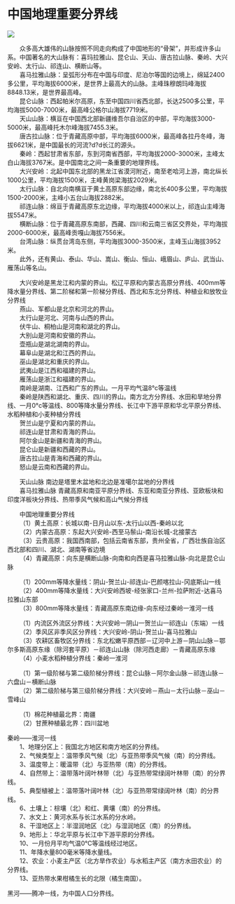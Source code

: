 # 中国地理重要分界线  
  
![](https://cdn.jsdelivr.net/gh/szqq0512/Pic/img/202201212025820.png)  
  
&emsp;&emsp;众多高大雄伟的山脉按照不同走向构成了中国地形的“骨架”，并形成许多山系。中国著名的大山脉有：喜玛拉雅山、昆仑山、天山、唐古拉山脉、秦岭、大兴安岭、太行山、祁连山、横断山等。  
&emsp;&emsp;喜马拉雅山脉：呈弧形分布在中国与印度、尼泊尔等国的边境上，绵延2400多公里，平均海拔6000米，是世界上最高大的山脉。主峰珠穆朗玛峰海拔8848.13米，是世界最高峰。  
&emsp;&emsp;昆仑山脉：西起帕米尔高原，东至中国四川省西北部，长达2500多公里，平均海拔5000-7000米，最高峰公格尔山海拔7719米。  
&emsp;&emsp;天山山脉：横亘在中国西北部新疆维吾尔自治区的中部，平均海拔3000-5000米，最高峰托木尔峰海拔7455.3米。  
&emsp;&emsp;唐古拉山脉：位于青藏高原中部，平均海拔6000米，最高峰各拉丹冬峰，海拔6621米，是中国最长的河流?d?d长江的源头。  
&emsp;&emsp;秦岭：西起甘肃省东部，东到河南省西部，平均海拔2000-3000米，主峰太白山海拔3767米。是中国南北之间一条重要的地理界线。  
&emsp;&emsp;大兴安岭：北起中国东北部的黑龙江省漠河附近，南至老哈河上游，南北纵长1000公里，平均海拔1500米，主峰黄岗梁海拔2029米。  
&emsp;&emsp;太行山脉：自北向南横亘于黄土高原东部边缘，南北长400多公里，平均海拔1500-2000米，主峰小五台山海拔2882米。  
&emsp;&emsp;祁连山脉：绵亘于青藏高原东北边缘，平均海拔4000米以上，祁连山主峰海拔5547米。  
&emsp;&emsp;横断山脉：位于青藏高原东南部，西藏、四川和云南三省区交界处，平均海拔2000-6000米，最高峰贡嘎山海拔7556米。  
&emsp;&emsp;台湾山脉：纵贯台湾岛东侧，平均海拔3000-3500米，主峰玉山海拔3952米。  
&emsp;&emsp;此外，还有黄山、泰山、华山、嵩山、衡山、恒山、峨眉山、庐山、武当山、雁荡山等名山。  
  
&emsp;&emsp;大兴安岭是黑龙江和内蒙的界山。松辽平原和内蒙古高原分界线、400mm等降水量分界线、第二阶梯和第一阶梯分界线、西北和东北分界线、种植业和放牧业分界线  
&emsp;&emsp;燕山、军都山是北京和河北的界山。  
&emsp;&emsp;太行山是河北、河南与山西的界山。  
&emsp;&emsp;伏牛山、桐柏山是河南和湖北的界山。  
&emsp;&emsp;大别山是河南和安徽的界山。  
&emsp;&emsp;壶瓶山是湖北湖南的界山。  
&emsp;&emsp;幕阜山是湖北和江西的界山。  
&emsp;&emsp;巫山是湖北和重庆的界山。  
&emsp;&emsp;武夷山是江西和福建的界山。  
&emsp;&emsp;雁荡山是浙江和福建的界山。  
&emsp;&emsp;南岭是湖南、江西和广东的界山。一月平均气温8°c等温线  
&emsp;&emsp;秦岭是陕西和湖北、重庆、四川的界山。南方北方分界线、水田和旱地分界线、一月0°c等温线、800等降水量分界线、长江中下游平原和华北平原分界线、水稻种植和小麦种植分界线  
&emsp;&emsp;贺兰山是宁夏和内蒙的界山。  
&emsp;&emsp;祁连山是甘肃和青海的界山。  
&emsp;&emsp;阿尔金山是新疆和青海的界山。  
&emsp;&emsp;昆仑山是新疆和西藏的界山。  
&emsp;&emsp;唐古拉山是青海和西藏的界山。  
&emsp;&emsp;怒山是云南和西藏的界山。  
  
&emsp;&emsp;天山山脉 南边是塔里木盆地和北边是准噶尔盆地的分界线  
&emsp;&emsp;喜马拉雅山脉 青藏高原和南亚平原分界线、东亚和南亚分界线、亚欧板块和印度洋板块分界线、热带季风气候和高山气候分界线  
  
&emsp;&emsp;中国地理重要分界线  
&emsp;&emsp;（1）黄土高原：长城以南-日月山以东-太行山以西-秦岭以北  
&emsp;&emsp;（2）内蒙古高原：东起大兴安岭-西至马鬃山-南沿长城-北接蒙古  
&emsp;&emsp;（3）云贵高原：我国西南部，包括云南省东部，贵州全省，广西壮族自治区西北部和四川、湖北、湖南等省边境  
&emsp;&emsp;（4）青藏高原：向东是横断山脉-向南和向西是喜马拉雅山脉-向北是昆仑山脉  

&emsp;&emsp;（1）200mm等降水量线：阴山-贺兰山-祁连山-巴颜喀拉山-冈底斯山一线  
&emsp;&emsp;（2）400mm等降水量线：大兴安岭西坡-经张家口-兰州-拉萨附近-达喜马拉雅山东部  
&emsp;&emsp;（3）800mm等降水量线：青藏高原东南边缘-向东经过秦岭一淮河一线  

&emsp;&emsp;（1）内流区外流区分界线：大兴安岭一阴山一贺兰山一祁连山（东端）一线  
&emsp;&emsp;（2）季风区非季风区分界线：大兴安岭-阴山-贺兰山-喜马拉雅山  
&emsp;&emsp;（3）农耕区畜牧区分界线：东北松嫩平原西部－辽河中上游－阴山山脉－鄂尔多斯高原东缘（除河套平原）－祁连山山脉（除河西走廊）－青藏高原东缘  
&emsp;&emsp;（4）小麦水稻种植分界线：秦岭一淮河  

&emsp;&emsp;（1）第一级阶梯与第二级阶梯分界线：昆仑山脉－阿尔金山脉－祁连山脉－六盘山－横断山脉  
&emsp;&emsp;（2）第二级阶梯与第三级阶梯分界线：大兴安岭－燕山－太行山脉－巫山－雪峰山  

&emsp;&emsp;（1）棉花种植最北界：南疆  
&emsp;&emsp;（2）甘蔗种植最北界：四川盆地  
  
秦岭——淮河一线  
&emsp;&emsp;1、地理分区上：我国北方地区和南方地区的分界线。  
&emsp;&emsp;2、气候类型上：温带季风气候（北）与亚热带季风气候（南）的分界线。  
&emsp;&emsp;3、温度带上：暖温带（北）与亚热带（南）的分界线。  
&emsp;&emsp;4、自然带上：温带落叶阔叶林带（北）与亚热带常绿阔叶林带（南）的分界线。  
&emsp;&emsp;5、典型植被上：温带落叶阔叶林（北）与亚热带常绿阔叶林（南）的分界线。  
&emsp;&emsp;6、土壤上：棕壤（北）和红、黄壤（南）的分界线。  
&emsp;&emsp;7、水文上：黄河水系与长江水系的分水岭。  
&emsp;&emsp;8、干湿地区上：半湿润地区（北）与湿润地区（南）的分界线。  
&emsp;&emsp;9、地形上：华北平原与长江中下游平原的分界线。  
&emsp;&emsp;10、一月份月平均气温0℃等温线经过地区。  
&emsp;&emsp;11、年降水量800毫米等降水量线。  
&emsp;&emsp;12、农业：小麦主产区（北方旱作农业）与水稻主产区（南方水田农业）的分界线。  
&emsp;&emsp;13、亚热带水果柑橘生长的北限（橘生南国）。  
  
黑河——腾冲一线，为中国人口分界线。